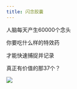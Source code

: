 ```yaml
---
title: 闪念胶囊
---
```


人脑每天产生60000个念头

你要吃什么样的特效药

才能快速捕捉并记录

真正有价值的那37个？

![](https://i.loli.net/2020/07/12/K2pTget6iqlFsuY.png)